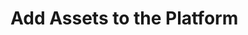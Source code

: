 # Add Assets to the Platform

<!-- <div class="ahead" />
<h4>Exercise Goals</h4>
<ul>
    <li>Create new document types</li>
    <li>Add assets to the platform</li>
</ul>
</div>

## Create a Basic Employee Record Document Type

1. **Open** the _Menu_.
* **Click** the _Site Selector_.
	* The Site Selector looks like a compass and appears on the main _Site Administration_ panel.
* **Click** the _My Sites_ tab.
* **Choose** the _Livingstone Loop_ site.
* **Go to** _`Content & Data → Documents and Media`_ in the _Site Administration_ panel.  
* **Click** on the _Document Types_ tab near the top.  
* **Click** the _Add_ button on the top right.  
* **Type** `Basic Employee Record` in the _Name_ field.  
* **Type** `Employee records for Livingstone HR.` under _Description_.
* **Click** the _Main Metadata Fields_ section to open it.

<img src="../images/basic-employee-record.png" style="max-height:30%" />

## Add a Text Field for the Full Name

1. **Drag** a _Text_ field into the right column.
* **Click** on the field to open the editing options. 
* **Double-click** to edit the _Field Label_ value. 
* **Type** `Full Name` in the box next to _Field Label_.  
* **Click** _Save_.  
* **Double-click** the _Required_ field value.
* **Click** _Yes_ to make it a required field.
* **Click** _Save_.

<img src="../images/name-field.png" style="max-height:40%" />

## Add an Integer Field for the Employee ID Number

1. **Click** the _Fields_ tab at the top left of the editor.  
* **Drag** an _Integer_ field into the right column under the new _Full Name_ field.  
* **Click** on the _Integer_ field to edit it.
* **Double-click** to edit the _Field Label_ value for the _Integer_ field.
* **Type** `Employee ID Number` in the box next to _Field Label_.  
* **Click** _Save_.  
* **Double-click** the _Required_ field value.
* **Click** _Yes_ to make it a required field.
* **Click** _Save_.

<img src="../images/employee-id-field.png" style="max-height:40%" />

## Add a Text Field for the Home Address

1. **Click** on the _Fields_ tab.  
* **Drag** a _Text_ field into the right column under the _Employee ID Number_ field.
* **Click** on the _Text_ field to edit it.
* **Double-click** to edit the _Field Label_ value.  
* **Type** `Home Address` in the box next to _Field Label_.  
* **Click** _Save_.  
* **Double-click** the _Required_ value field.
* **Click** _Yes_ to make it a required field.
* **Click** _Save_.

<img src="../images/address-field.png" style="max-height:40%" />

## Add a Date Field for the Date of Birth

1. **Click** on the _Fields_ tab.  
* **Drag** a _Date_ field into the right column under the _Home Address_ field.
* **Click** on the _Date_ field to edit it.
* **Double-click** to edit the _Field Label_ value.  
* **Type** `Date of Birth` in the box next to _Field Label_.  
* **Click** _Save_.  
* **Double-click** the _Required_ field value.
* **Click** _Yes_ to make it a required field. 
* **Click** _Save_.

<img src="../images/birth-field.png" style="max-height:40%" />

## Add a Text Field for the Employee Job Title

1. **Click** on the _Fields_ tab.  
* **Drag** a _Text_ field into the right column under the _Date of Birth_ field.
* **Click** on the _Text_ field to edit it.
* **Double-click** to edit the _Field Label_ value.   
* **Type** `Job Title` in the box next to _Field Label_.  
* **Click** _Save_.  
* **Double-click** the _Required_ field value.
* **Click** _Yes_ to make it a required field.
* **Click** _Save_.  
* **Click** the _Save_ button at the bottom.

<img src="../images/job-title-field.png" style="max-height:30%" />

## Create a New Employee Record Document for Omar Miles

1. **Click** on the _Documents and Media_ tab at the top of the page.
* **Click** on the _Add_ button. 
* **Choose** the _Basic Employee Record_ option.
* **Click** _Browse/Choose File_.
* **Choose** the `omar-miles.pdf` file from your module exercises folder.
* **Type** `Omar Miles Employee Record` for the _Title_.

<img src="../images/omar-record.png" style="max-height:25%" />

## Fill Out the Document with Employee Information

1. **Type** `Omar Miles` as the _Full Name_.
* **Type** `174903` as the _Employee ID Number_.
* **Type** `123 Main Street, Anytown, USA` as the _Home Address_.
* **Type** `04/18/1983` as the _Date of Birth_.
* **Type** `Editor, Livingstone Life` as the _Job Title_.
* **Click** _Publish_.

<img src="../images/employee-record-complete.png" style="max-height:40%" />

## Import a New Document Type into the Global Site

1. **Open** the _Menu_.
* **Click** the _Site Selector_ in the _Site Administration_ panel. 
* **Click** on the _My Sites_ tab.
* **Choose** the _Global_ site.
* **Go to** _`Content & Data → Documents and Media`_ in the _Site Administration_ panel.
* **Click** on the _Options_ icon near the top right.
* **Choose** _Export/Import_ from the drop-down.
* **Click** on the _Import_ tab.
* **Click** _Select File_.
* **Choose** the `image-type.lar` file from your module exercises folder.
* **Click** `Continue → Import`.
	- This may take a few moments.
* **Close** the pop-up once the lar has been imported successfully.

<img src="../images/document-types-imported.png" style="max-height:40%" />

## Add an Image Type Document to the Global Site

1. **Click** _Add_.
* **Choose** _Image Type_ from the drop-down.
	* This is the new Document Type we just added to the Global site.
* **Click** _Browse/Choose File_.
* **Choose** the `livingstone-banner-image.jpg` file from your module exercises folder.
	- The _Title_ field will automatically be populated with the file name.

<img src="../images/image-type-banner.png" style="max-height:40%" />

## Fill Out the Banner Image Description

1. **Type** `Livingstone Banner` in the _Name_ field to add a more descriptive name.
* **Choose** `Front Page` from the _Image Type_ drop-down menu.
* **Click** _Publish_.

<img src="../images/image-type-complete.png" style="max-height:40%" />

## Create Web Content that Utilizes the Banner Image

1. **Go to** the _`Content & Data → Web Content`_ in the _Site Administration_ panel.
* **Click** the _Add_ button near the top right corner.
* **Choose** _Basic Web Content_ from the drop-down.
* **Click** where it says _Untitled Basic Web Content_ at the top of the page.
* **Type** `Livingstone Banner`.
* **Click** in the field below where it says _Content_.
* **Click** the _Add_ button next to the field.
* **Choose** _Insert Image_.
	- This is the first of the four icons that appears.
* **Click** on the _livingstone-banner-image.jpg_ that we just uploaded.
* **Click** _Add_.
* **Type** `Livingstone Hotels & Resorts` beneath the image.
* **Click** and drag to highlight the text we just typed.
* **Choose** _Heading 1_ from the drop-down on the left.
* **Click** the _Publish_ button at the top right corner of the page.

<img src="../images/livingstone-banner.png" style="max-height:25%" />

## Add the Livingstone Banner to the Hotel Landing Page Template

1. **Go to** _`Site Builder → Pages`_ in the _Site Administration_ panel.
* **Click** on the _Hotel Landing Page_.
* **Click** the _Options_ icon on the top left of the _Web Content Display_ at the top of the page.
* **Choose** _Configuration_.
* **Click** _Select_.
* **Choose** the _Livingstone Banner_.
* **Click** the _Save_ button.
* **Close** the pop-up.

<div class="note" />
Note: Our Web Content will not show up in the Web Content Display widget since this is a Page Template.
</div>

<img src="../images/web-content-display-added.png" style="max-height:40%;" />

<br />

## View the Web Content in a Page

1. **Open** the _Menu_.
* **Click** the _Site Selector_.
	* The Site Selector looks like a compass and appears on the main _Site Administration_ panel.
* **Click** the _My Sites_ tab.
* **Click** _Child Sites_ beneath _Livingstone Hotels & Resorts_.
* **Choose** the _Hotel Americana_ site.
	- The Web Content we created is already on display thanks to the _Inherit Changes_ feature discussed in the last course module.

<img src="../images/hotel-americana.png" style="max-height:40%;" />

<br /><br /><br />

---

## Bonus Exercises

1. Go through all the Hotel landing sites and check that the Web Content we created is displayed at the top of the page.
2. Change the the top Banner Web Content to have a _Barebone_ Application Decorator configuration in the Hotel Landing Page Page Template.
2. Add an _Image Type_ document to the main Livingstone site using the `grand-hotel.jpg` file provided in your module exercise folder. Use _Other_ as the image type. -->
